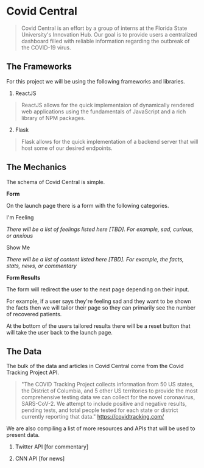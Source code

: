 # Covid Central 

> Covid Central is an effort by a group of interns at the Florida State University's Innovation Hub. Our goal is to provide users a centralized dashboard filled with reliable information regarding the outbreak of the COVID-19 virus.

## The Frameworks

For this project we will be using the following frameworks and libraries.
1. ReactJS 
> ReactJS allows for the quick implementaion of dynamically rendered web applications using the fundamentals of JavaScript and a rich library of NPM packages.
2. Flask
> Flask allows for the quick implementation of a backend server that will host some of our desired endpoints.

## The Mechanics

The schema of Covid Central is simple.

**Form**

On the launch page there is a form with the following categories.

I'm Feeling

*There will be a list of feelings listed here [TBD]. For example, sad, curious, or anxious*

Show Me

*There will be a list of content listed here [TBD]. For example, the facts, stats, news, or commentary*


**Form Results** 

The form will redirect the user to the next page depending on their input.

For example, if a user says they're feeling sad and they want to be shown the facts then we will tailor their page so they can primarily see the number of recovered patients. 

At the bottom of the users tailored results there will be a reset button that will take the user back to the launch page. 

## The Data

The bulk of the data and articles in Covid Central come from the Covid Tracking Project API.

> "The COVID Tracking Project collects information from 50 US states, the District of Columbia, and 5 other US territories to provide the most comprehensive testing data we can collect for the novel coronavirus, SARS-CoV-2. We attempt to include positive and negative results, pending tests, and total people tested for each state or district currently reporting that data." https://covidtracking.com/

We are also compiling a list of more resources and APIs that will be used to present data.

1. Twitter API [for commentary] 

2. CNN API [for news]


